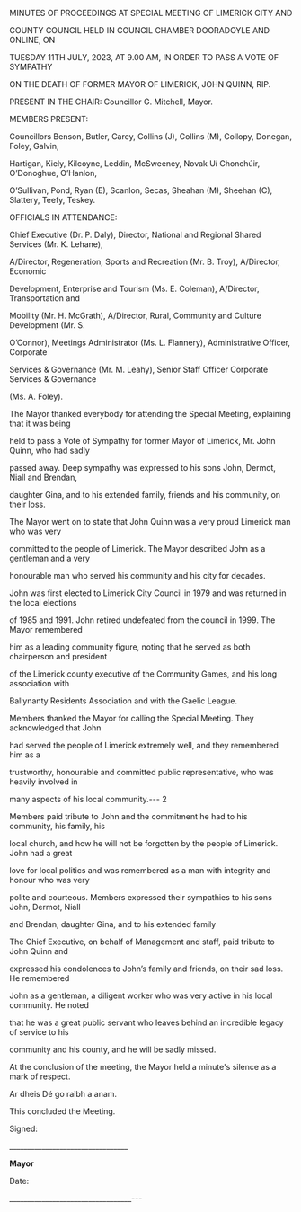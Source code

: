 MINUTES OF PROCEEDINGS AT SPECIAL MEETING OF LIMERICK CITY AND

COUNTY COUNCIL HELD IN COUNCIL CHAMBER DOORADOYLE AND ONLINE, ON

TUESDAY 11TH JULY, 2023, AT 9.00 AM, IN ORDER TO PASS A VOTE OF SYMPATHY

ON THE DEATH OF FORMER MAYOR OF LIMERICK, JOHN QUINN, RIP.

PRESENT IN THE CHAIR: Councillor G. Mitchell, Mayor.

MEMBERS PRESENT:

Councillors Benson, Butler, Carey, Collins (J), Collins (M), Collopy, Donegan, Foley, Galvin,

Hartigan, Kiely, Kilcoyne, Leddin, McSweeney, Novak Uí Chonchúir, O’Donoghue, O’Hanlon,

O’Sullivan, Pond, Ryan (E), Scanlon, Secas, Sheahan (M), Sheehan (C), Slattery, Teefy, Teskey.

OFFICIALS IN ATTENDANCE:

Chief Executive (Dr. P. Daly), Director, National and Regional Shared Services (Mr. K. Lehane),

A/Director, Regeneration, Sports and Recreation (Mr. B. Troy), A/Director, Economic

Development, Enterprise and Tourism (Ms. E. Coleman), A/Director, Transportation and

Mobility (Mr. H. McGrath), A/Director, Rural, Community and Culture Development (Mr. S.

O’Connor), Meetings Administrator (Ms. L. Flannery), Administrative Officer, Corporate

Services & Governance (Mr. M. Leahy), Senior Staff Officer Corporate Services & Governance

(Ms. A. Foley).

The Mayor thanked everybody for attending the Special Meeting, explaining that it was being

held to pass a Vote of Sympathy for former Mayor of Limerick, Mr. John Quinn, who had sadly

passed away. Deep sympathy was expressed to his sons John, Dermot, Niall and Brendan,

daughter Gina, and to his extended family, friends and his community, on their loss.

The Mayor went on to state that John Quinn was a very proud Limerick man who was very

committed to the people of Limerick. The Mayor described John as a gentleman and a very

honourable man who served his community and his city for decades.

John was first elected to Limerick City Council in 1979 and was returned in the local elections

of 1985 and 1991. John retired undefeated from the council in 1999. The Mayor remembered

him as a leading community figure, noting that he served as both chairperson and president

of the Limerick county executive of the Community Games, and his long association with

Ballynanty Residents Association and with the Gaelic League.

Members thanked the Mayor for calling the Special Meeting. They acknowledged that John

had served the people of Limerick extremely well, and they remembered him as a

trustworthy, honourable and committed public representative, who was heavily involved in

many aspects of his local community.---
2

Members paid tribute to John and the commitment he had to his community, his family, his

local church, and how he will not be forgotten by the people of Limerick. John had a great

love for local politics and was remembered as a man with integrity and honour who was very

polite and courteous. Members expressed their sympathies to his sons John, Dermot, Niall

and Brendan, daughter Gina, and to his extended family

The Chief Executive, on behalf of Management and staff, paid tribute to John Quinn and

expressed his condolences to John’s family and friends, on their sad loss. He remembered

John as a gentleman, a diligent worker who was very active in his local community. He noted

that he was a great public servant who leaves behind an incredible legacy of service to his

community and his county, and he will be sadly missed.

At the conclusion of the meeting, the Mayor held a minute's silence as a mark of respect.

Ar dheis Dé go raibh a anam.

This concluded the Meeting.

Signed:

\_\_\_\_\_\_\_\_\_\_\_\_\_\_\_\_\_\_\_\_\_\_\_\_\_\_\_\_\_\_\_\_\_

**Mayor**

Date:

\_\_\_\_\_\_\_\_\_\_\_\_\_\_\_\_\_\_\_\_\_\_\_\_\_\_\_\_\_\_\_\_\_\_---

